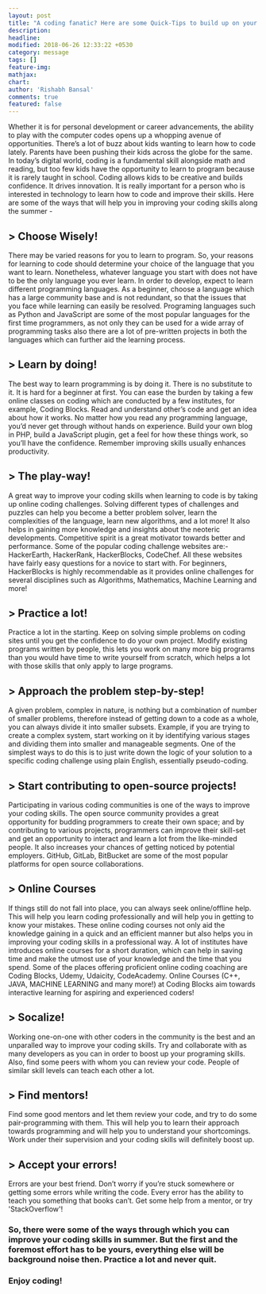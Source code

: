 ```yaml
---
layout: post
title: "A coding fanatic? Here are some Quick-Tips to build up on your coding skills!"
description:
headline:
modified: 2018-06-26 12:33:22 +0530
category: message
tags: []
feature-img:
mathjax:
chart:
author: 'Rishabh Bansal'
comments: true
featured: false
---
```

Whether it is for personal development or career advancements, the ability to play with the computer codes opens up a whopping avenue of opportunities. There’s a lot of buzz about kids wanting to learn how to code lately. Parents have been pushing their kids across the globe for the same. In today’s digital world, coding is a fundamental skill alongside math and reading, but too few kids have the opportunity to learn to program because it is rarely taught in school. Coding allows kids to be creative and builds confidence. It drives innovation. It is really important for a person who is interested in technology to learn how to code and improve their skills. Here are some of the ways that will help you in improving your coding skills along the summer -

## > Choose Wisely!

There may be varied reasons for you to learn to program. So, your reasons for learning to code should determine your choice of the language that you want to learn. Nonetheless, whatever language you start with does not have to be the only language you ever learn. In order to develop, expect to learn different programming languages. As a beginner, choose a language which has a large community base and is not redundant, so that the issues that you face while learning can easily be resolved. Programing languages such as Python and JavaScript are some of the most
popular languages for the first time programmers, as not only they can be used for a wide array of programming tasks also there are a lot of pre-written projects in both the languages which can further aid the learning process.

## > Learn by doing! 

The best way to learn programming is by doing it. There is no substitute to it. It is hard for a beginner at first. You can ease the burden by taking a few online classes on coding which are conducted by a few institutes, for example, Coding Blocks. Read and understand other’s code and get an idea about how it works. No matter how you read any programming language, you’d never get through without hands on experience. Build your own blog in PHP, build a JavaScript plugin, get a feel for how these things work, so you’ll have the confidence. Remember improving skills usually enhances productivity.

## > The play-way!

A great way to improve your coding skills when learning to code is by taking up online coding challenges. Solving different types of challenges and puzzles can help you become a better problem solver, learn the complexities of the language, learn new algorithms, and a lot more! It also helps in gaining more knowledge and insights about the neoteric
developments. Competitive spirit is a great motivator towards better and performance.
Some of the popular coding challenge websites are:- HackerEarth, HackerRank, HackerBlocks, CodeChef. All these websites have fairly easy questions for a novice to start with. For beginners, HackerBlocks is highly recommendable as it provides online challenges for several disciplines such as Algorithms, Mathematics, Machine Learning and more!

## > Practice a lot! 

Practice a lot in the starting. Keep on solving simple problems on
coding sites until you get the confidence to do your own project. Modify existing programs written by people, this lets you work on many
more big programs than you would have time to write yourself from scratch, which
helps a lot with those skills that only apply to large programs.

## > Approach the problem step-by-step!

A given problem, complex in nature, is nothing but a combination of
number of smaller problems, therefore instead of getting down to a code
as a whole, you can always divide it into smaller subsets.
Example, if you are trying to create a complex system, start working on it by
identifying various stages and dividing them into smaller and manageable
segments.
One of the simplest ways to do this is to just write down the logic of your
solution to a specific coding challenge using plain English, essentially
pseudo-coding.

## > Start contributing to open-source projects!

Participating in various coding communities is one of the ways to improve
your coding skills. The open source community provides a great
opportunity for budding programmers to create their own space; and by
contributing to various projects, programmers can improve their skill-set
and get an opportunity to interact and learn a lot from the like-minded
people. It also increases your chances of getting noticed by potential
employers.
GitHub, GitLab, BitBucket are some of the most popular platforms for open
source collaborations.

## > Online Courses

If things still do not fall into place, you can always seek online/offline help.
This will help you learn coding
professionally and will help you in getting to know your mistakes.
These online coding courses not only aid the knowledge gaining in a quick
and an efficient manner but also helps you in improving your coding skills in
a professional way.
A lot of institutes
have introduces online courses for a short duration, which can help in saving time and
make the utmost use of your knowledge and the time that you spend. 
Some of the places offering proficient online coding coaching are Coding
Blocks, Udemy, Udaicity, CodeAcademy. Online Courses (C++, JAVA, MACHINE
LEARNING and many more!) at Coding Blocks aim towards interactive
learning for aspiring and experienced coders!

## > Socalize!

Working one-on-one with other coders in the community is the best and an
unparalled way to improve your coding skills. Try and collaborate with as
many developers as you can in order to boost up your programing skills. Also, find some peers with whom you can review
your code. People of similar skill levels can teach each other a lot.

## > Find mentors!

Find some good mentors and let them review your code, and try to do
some pair-programming with them. This will help you to learn their approach towards programming and will help you to understand your shortcomings. Work under their
supervision and your coding skills will definitely boost up.

## > Accept your errors! 

Errors are your best friend. Don’t worry if you’re stuck
somewhere or getting some errors while writing the code. Every error has the ability
to teach you something that books can’t. Get some help from a mentor, or try 'StackOverflow'!

### So, there were some of the ways through which you can improve your coding skills in summer. But the first and the foremost effort has to be yours, everything else will be background noise then. Practice a lot and never quit. 

### Enjoy coding!
